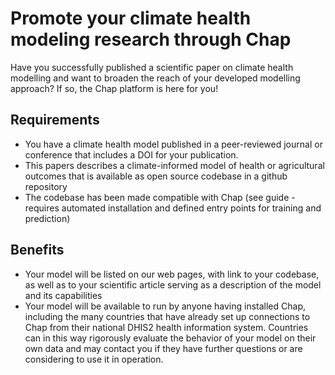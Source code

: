 # Promote your climate health modeling research through Chap

Have you successfully published a scientific paper on climate health modelling and want to broaden the reach of your developed modelling approach? 
If so, the Chap platform is here for you!

## Requirements

- You have a climate health model published in a peer-reviewed journal or conference that includes a DOI for your publication.
- This papers describes a climate-informed model of health or agricultural outcomes that is available as open source codebase in a github repository
- The codebase has been made compatible with Chap (see guide - requires automated installation and defined entry points for training and prediction)

## Benefits

- Your model will be listed on our web pages, with link to your codebase, as well as to your scientific article serving as a description of the model and its capabilities
- Your model will be available to run by anyone having installed Chap, including the many countries that have already set up connections to Chap from their national DHIS2 health information system. Countries can in this way rigorously evaluate the behavior of your model on their own data and may contact you if they have further questions or are considering to use it in operation.